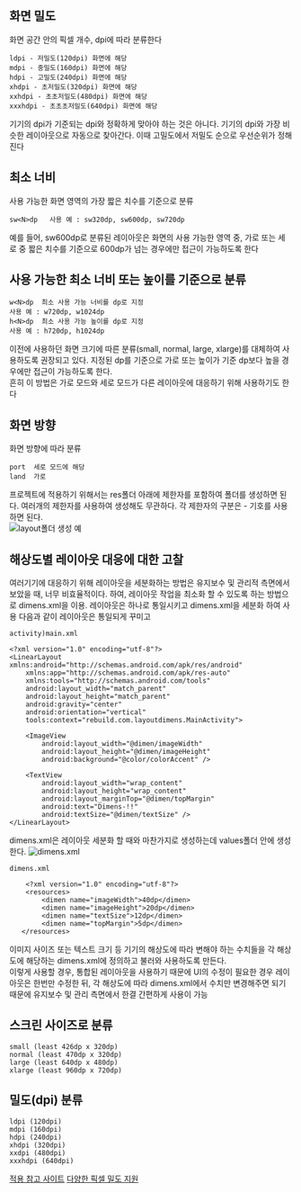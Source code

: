 ## 화면 밀도
화면 공간 안의 픽셀 개수, dpi에 따라 분류한다
```
ldpi - 저밀도(120dpi) 화면에 해당
mdpi - 중밀도(160dpi) 화면에 해당
hdpi - 고밀도(240dpi) 화면에 해당
xhdpi - 초저밀도(320dpi) 화면에 해당
xxhdpi - 초초저밀도(480dpi) 화면에 해당
xxxhdpi - 초초초저밀도(640dpi) 화면에 해당
```
기기의 dpi가 기준되는 dpi와 정확하게 맞아야 하는 것은 아니다. 기기의 dpi와 가장 비슷한 레이아웃으로 자동으로 찾아간다. 이때 고밀도에서 저밀도 순으로 우선순위가 정해진다
## 최소 너비
사용 가능한 화면 영역의 가장 짧은 치수를 기준으로 분류
```
sw<N>dp   사용 예 : sw320dp, sw600dp, sw720dp
```
예를 들어, sw600dp로 분류된 레이아웃은 화면의 사용 가능한 영역 중, 가로 또는 세로 중 짧은 치수를 기준으로 600dp가 넘는 경우에만 접근이 가능하도록 한다
## 사용 가능한 최소 너비 또는 높이를 기준으로 분류
```
w<N>dp  최소 사용 가능 너비를 dp로 지정
사용 예 : w720dp, w1024dp
h<N>dp  최소 사용 가능 높이를 dp로 지정
사용 예 : h720dp, h1024dp
```
이전에 사용하던 화면 크기에 따른 분류(small, normal, large, xlarge)를 대체하여 사용하도록 권장되고 있다. 지정된 dp를 기준으로 가로 또는 높이가 기준 dp보다 높을 경우에만 접근이 가능하도록 한다.   
흔히 이 방법은 가로 모드와 세로 모드가 다른 레이아웃에 대응하기 위해 사용하기도 한다
## 화면 방향
화면 방향에 따라 분류
```
port  세로 모드에 해당
land  가로 
```

프로젝트에 적용하기 위해서는 res폴더 아래에 제한자를 포함하여 폴더를 생성하면 된다. 여러개의 제한자를 사용하여 생성해도 무관하다. 각 제한자의 구분은 - 기호를 사용하면 된다.   
![layout폴더 생성 예](https://t1.daumcdn.net/cfile/tistory/99E3AC375BD12CFB3C)

## 해상도별 레이아웃 대응에 대한 고찰
여러기기에 대응하기 위해 레이아웃을 세분화하는 방법은 유지보수 및 관리적 측면에서 보았을 때, 너무 비효율적이다. 하여, 레이아웃 작업을 최소화 할 수 있도록 하는 방법으로 dimens.xml을 이용. 레이아웃은 하나로 통일시키고 dimens.xml을 세분화 하여 사용
다음과 같이 레이아웃은 통일되게 꾸미고
```
activity)main.xml

<?xml version="1.0" encoding="utf-8"?>
<LinearLayout xmlns:android="http://schemas.android.com/apk/res/android"
    xmlns:app="http://schemas.android.com/apk/res-auto"
    xmlns:tools="http://schemas.android.com/tools"
    android:layout_width="match_parent"
    android:layout_height="match_parent"
    android:gravity="center"
    android:orientation="vertical"
    tools:context="rebuild.com.layoutdimens.MainActivity">

    <ImageView
        android:layout_width="@dimen/imageWidth"
        android:layout_height="@dimen/imageHeight"
        android:background="@color/colorAccent" />

    <TextView
        android:layout_width="wrap_content"
        android:layout_height="wrap_content"
        android:layout_marginTop="@dimen/topMargin"
        android:text="Dimens-!!"
        android:textSize="@dimen/textSize" />
</LinearLayout>
```
dimens.xml은 레이아웃 세분화 할 때와 마찬가지로 생성하는데 values폴더 안에 생성 한다.
![dimens.xml](https://t1.daumcdn.net/cfile/tistory/99ACA3475BD29A4B17)
```
dimens.xml

    <?xml version="1.0" encoding="utf-8"?>
    <resources>
        <dimen name="imageWidth">40dp</dimen>
        <dimen name="imageHeight">20dp</dimen>
        <dimen name="textSize">12dp</dimen>
        <dimen name="topMargin">5dp</dimen>
   </resources>
```
이미지 사이즈 또는 텍스트 크기 등 기기의 해상도에 따라 변해야 하는 수치들을 각 해상도에 해당하는 dimens.xml에 정의하고 불러와 사용하도록 만든다.   
이렇게 사용할 경우, 통합된 레이아웃을 사용하기 때문에 UI의 수정이 필요한 경우 레이아웃은 한번만 수정한 뒤, 각 해상도에 따라 dimens.xml에서 수치만 변경해주면 되기 때문에 유지보수 및 관리 측면에서 한결 간편하게 사용이 가능
## 스크린 사이즈로 분류
```
small (least 426dp x 320dp)
normal (least 470dp x 320dp)
large (least 640dp x 480dp)
xlarge (least 960dp x 720dp)
```
## 밀도(dpi) 분류
```
ldpi (120dpi)
mdpi (160dpi)
hdpi (240dpi)
xhdpi (320dpi)
xxdpi (480dpi)
xxxhdpi (640dpi) 
```
[적용 참고 사이트](https://onedaycodeing.tistory.com/60)
[다양한 픽셀 밀도 지원](https://developer.android.com/training/multiscreen/screendensities#TaskProvideAltBmp)


